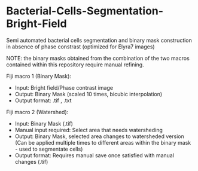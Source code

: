 # Bacterial-Cells-Segmentation-Bright-Field 
Semi automated bacterial cells segmentation and binary mask construction in absence of phase constrast (optimized for Elyra7 images)

NOTE: the binary masks obtained from the combination of the two macros contained within this repository require manual refining.

Fiji macro 1 (Binary Mask):
- Input: Bright field/Phase contrast image
- Output: Binary Mask (scaled 10 times, bicubic interpolation)
- Output format: .tif , .txt

Fiji macro 2 (Watershed):
- Input: Binary Mask (.tif)
- Manual input required: Select area that needs watersheding
- Output: Binary Mask, selected area changes to watersheded version (Can be applied multiple times to different areas within the binary mask - used to segmentate cells)
- Output format: Requires manual save once satisfied with manual changes (.tif)
